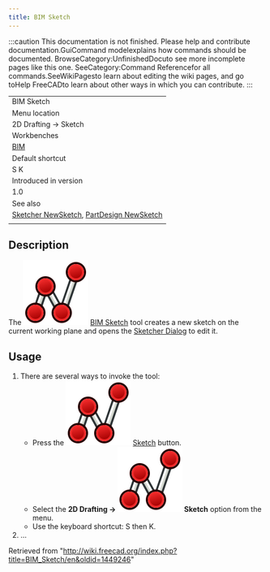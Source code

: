 ```yaml
---
title: BIM Sketch
---
```


:::caution
This documentation is not finished. Please help and contribute documentation.GuiCommand modelexplains how commands should be documented. BrowseCategory:UnfinishedDocuto see more incomplete pages like this one. SeeCategory:Command Referencefor all commands.SeeWikiPagesto learn about editing the wiki pages, and go toHelp FreeCADto learn about other ways in which you can contribute.
:::

|                                                                                                                                      |
| ------------------------------------------------------------------------------------------------------------------------------------ |
| BIM Sketch                                                                                                                           |
| Menu location                                                                                                                        |
| 2D Drafting → Sketch                                                                                                                 |
| Workbenches                                                                                                                          |
| [BIM](/BIM_Workbench "BIM Workbench")                                                                                                |
| Default shortcut                                                                                                                     |
| S K                                                                                                                                  |
| Introduced in version                                                                                                                |
| 1.0                                                                                                                                  |
| See also                                                                                                                             |
| [Sketcher NewSketch](/Sketcher_NewSketch "Sketcher NewSketch"), [PartDesign NewSketch](/PartDesign_NewSketch "PartDesign NewSketch") |
|                                                                                                                                      |

## Description

The ![](/src/assets/images/BIM_Sketch.svg) [BIM Sketch](/BIM_Sketch "BIM Sketch") tool creates a new sketch on the current working plane and opens the [Sketcher Dialog](/Sketcher_Dialog "Sketcher Dialog") to edit it.

## Usage

1. There are several ways to invoke the tool:
   - Press the ![](/src/assets/images/BIM_Sketch.svg) [Sketch](/BIM_Sketch "BIM Sketch") button.
   - Select the **2D Drafting → ![](/src/assets/images/BIM_Sketch.svg) Sketch** option from the menu.
   - Use the keyboard shortcut: S then K.
2. ...

Retrieved from "<http://wiki.freecad.org/index.php?title=BIM_Sketch/en&oldid=1449246>"
